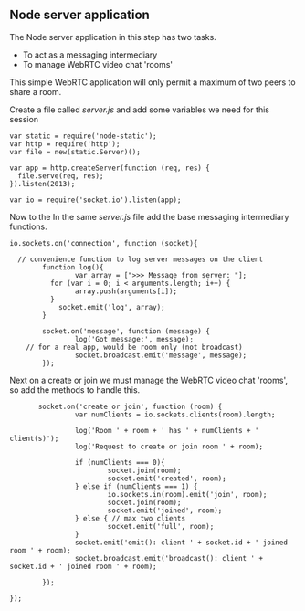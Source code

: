 ## Node server application

The Node server application in this step has two tasks.

- To act as a messaging intermediary
- To manage WebRTC video chat 'rooms'

 This simple WebRTC application will only permit a maximum of two peers to share a room.

Create a file called _server.js_ and add some variables we need for this session

~~~
var static = require('node-static');
var http = require('http');
var file = new(static.Server)();

var app = http.createServer(function (req, res) {
  file.serve(req, res);
}).listen(2013);

var io = require('socket.io').listen(app);
~~~

Now to the In the same _server.js_ file add the base messaging intermediary functions.

~~~
io.sockets.on('connection', function (socket){

  // convenience function to log server messages on the client
        function log(){
                var array = [">>> Message from server: "];
          for (var i = 0; i < arguments.length; i++) {
                array.push(arguments[i]);
          }
            socket.emit('log', array);
        }

        socket.on('message', function (message) {
                log('Got message:', message);
    // for a real app, would be room only (not broadcast)
                socket.broadcast.emit('message', message);
        });

~~~

Next on a create or join we must manage the WebRTC video chat 'rooms', so add the methods to handle this.

~~~
       socket.on('create or join', function (room) {
                var numClients = io.sockets.clients(room).length;

                log('Room ' + room + ' has ' + numClients + ' client(s)');
                log('Request to create or join room ' + room);

                if (numClients === 0){
                        socket.join(room);
                        socket.emit('created', room);
                } else if (numClients === 1) {
                        io.sockets.in(room).emit('join', room);
                        socket.join(room);
                        socket.emit('joined', room);
                } else { // max two clients
                        socket.emit('full', room);
                }
                socket.emit('emit(): client ' + socket.id + ' joined room ' + room);
                socket.broadcast.emit('broadcast(): client ' + socket.id + ' joined room ' + room);

        });

});
~~~